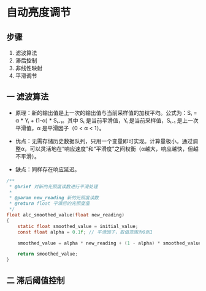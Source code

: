# 自动亮度调节
## 步骤
1. 滤波算法
2. 滞后控制
3. 非线性映射
4. 平滑调节
## 一 滤波算法
* 原理：新的输出值是上一次的输出值与当前采样值的加权平均。公式为：Sₜ = α * Yₜ + (1-α) * Sₜ₋₁。其中 Sₜ 是当前平滑值，Yₜ 是当前采样值，Sₜ₋₁ 是上一次平滑值，α 是平滑因子（0 < α < 1）。

* 优点：无需存储历史数据队列，只用一个变量即可实现。计算量极小。通过调整α，可以灵活地在“响应速度”和“平滑度”之间权衡（α越大，响应越快，但越不平滑）。

* 缺点：同样存在响应延迟。

```c
/**
 * @brief 对新的光照度读数进行平滑处理
 * 
 * @param new_reading 新的光照度读数
 * @return float 平滑后的光照度值
 */
float alc_smoothed_value(float new_reading)
{
    static float smoothed_value = initial_value;
    const float alpha = 0.1f; // 平滑因子，取值范围为0到1

    smoothed_value = alpha * new_reading + (1 - alpha) * smoothed_value;

    return smoothed_value;
}
```

## 二 滞后阈值控制
